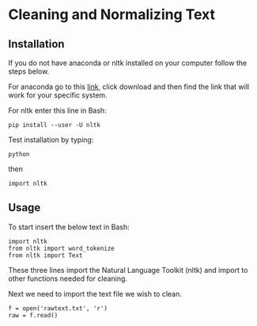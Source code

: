 # Cleaning and Normalizing Text

## Installation 
If you do not have anaconda or nltk installed on your computer follow the steps below.

For anaconda go to this [link](https://www.anaconda.com/products/individual), click download and then find the link that will work for your specific system. 

For nltk enter this line in Bash:

    pip install --user -U nltk

Test installation by typing:
    
    python

then
    
    import nltk

## Usage
To start insert the below text in Bash:

    import nltk
    from nltk import word_tokenize
    from nltk import Text

These three lines import the Natural Language Toolkit (nltk) and import to other functions needed for cleaning.

Next we need to import the text file we wish to clean.

    f = open('rawtext.txt', 'r')
    raw = f.read()